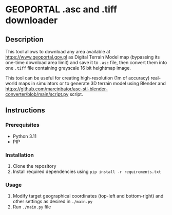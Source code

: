 # GEOPORTAL .asc and .tiff downloader

## Description

This tool allows to download any area available at <https://www.geoportal.gov.pl>
as Digital Terrain Model map (bypassing its one-time download area limit) and save
it to `.asc` file, then convert them into one `.tiff` file containing grayscale
16 bit heightmap image.

This tool can be useful for creating high-resolution (1m of accuracy) real-world maps in simulators or to generate 3D 
terrain model using Blender and <https://github.com/marcinbator/asc-stl-blender-converter/blob/main/script.py> script.

## Instructions

### Prerequisites

- Python 3.11
- PIP

### Installation

1. Clone the repository
2. Install required dependencies using `pip install -r requirements.txt`

### Usage

1. Modify target geographical coordinates (top-left and bottom-right) and other settings as desired in `./main.py`
2. Run `./main.py` file